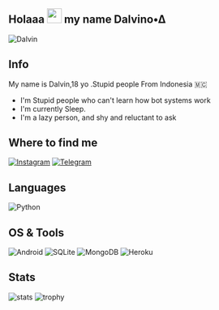 ## Holaaa <img src="https://github.com/TheDudeThatCode/TheDudeThatCode/blob/master/Assets/Hi.gif" width="29px"> my name Dalvino•∆

![Dalvin](https://telegra.ph/file/e8d3016cea445f03b6669.jpg)

## Info
My name is Dalvin,18 yo .Stupid people From Indonesia 🇲🇨

-  I'm Stupid people who can't learn how bot systems work
-  I'm currently Sleep.
-  I'm a lazy person, and shy and reluctant to ask

## Where to find me

[![Instagram](https://img.shields.io/badge/Instagram-2CA5E0?style=for-the-badge&logo=Instagram&logoColor=white)](https://instagram.com/sayap_pengaggum)
[![Telegram](https://img.shields.io/badge/Telegram-2CA5E0?style=for-the-badge&logo=telegram&logoColor=white)](https://t.me/dalvinnya)


## Languages

![Python](https://img.shields.io/badge/Python-3776AB?style=for-the-badge&logo=python&logoColor=white)


## OS & Tools

![Android](https://img.shields.io/badge/Android-3DDC84?style=for-the-badge&logo=android&logoColor=red)
![SQLite](https://img.shields.io/badge/SQLite-07405E?style=for-the-badge&logo=sqlite&logoColor=yellow)
![MongoDB](https://img.shields.io/badge/MongoDB-4EA94B?style=for-the-badge&logo=mongodb&logoColor=green)
![Heroku](https://img.shields.io/badge/Heroku-430098?style=for-the-badge&logo=heroku&logoColor=blue)


## Stats

![stats](https://github-readme-stats.vercel.app/api?username=Dalvino&show_icons=true&count_private=true&title_color=f7d745&text_color=b2d76c&icon_color=6562af&bg_color=00000000&hide=bg-color&hide_border=true)
![trophy](https://github-profile-trophy.vercel.app/?username=Dalvino&theme=juicyfresh&no-bg=true&no-frame=true&column=4&")
